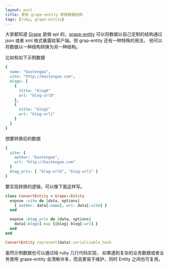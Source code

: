 ```yaml
---
layout: post
title: 使用 grape-entity 转换数据结构
tags: [ruby, grape-entity]
---
```


大家都知道 [Grape](https://github.com/intridea/grape) 是做 api 的，[grape-entity](https://github.com/intridea/grape-entity)
可以将数据以自己定制的结构通过 json 或者 xml 格式暴露给客户端。但 grap-entity 还有一种特殊的用法，
他可以将数据以一种结构转换为另一种结构。

比如有如下示例数据

```ruby
{
  name: "bastengao",
  site: "http://bastengao.com",
  blogs: [
    {
      title: "blog0"
      url: "blog-url0"
    },
    {
      title: "blog1"
      url: "blog-url1"
    }
  ]
}
```

想要转换后的数据

```ruby
{
  site: {
    author: "bastengao",
    url: "http://bastengao.com"
  }
  blog_urls: [ "blog-url0", "blog-url1" ]
}
```

要实现转换的逻辑，可以像下面这样写。

```ruby
class ConvertEntity < Grape::Entity
  expose :site do |data, options|
    { author: data[:name], url: data[:site] }
  end

  expose :blog_urls do |data, options|
    data[:blogs].map {|blog| blog[:url] }
  end
end

ConvertEntity.represent(data).serializable_hash
```

虽然示例数据也可以通过纯 ruby 几行代码实现，
如果遇到复杂的业务数据或者业务使用 grape-entity 会清晰许多，而且更易于维护，同时 Entity 之间也可复用。
